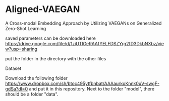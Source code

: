 # Aligned-VAEGAN
A Cross-modal Embedding Approach by Utilizing VAEGANs on Generalized Zero-Shot Learning

saved parameters can be downloaded here 
https://drive.google.com/file/d/1ziUTlGeRAAfYELFDSZYrg2fD3DkbNXbz/view?usp=sharing

put the folder in the directory with the other files

Dataset

Download the following folder https://www.dropbox.com/sh/btoc495ytfbnbat/AAAaurkoKnnk0uV-swgF-gdSa?dl=0 and put it in this repository. Next to the folder "model", there should be a folder "data".
